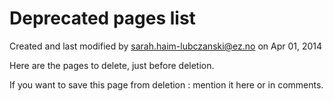 Deprecated pages list
=====================

Created and last modified by <sarah.haim-lubczanski@ez.no> on Apr 01,
2014

Here are the pages to delete, just before deletion.

If you want to save this page from deletion : mention it here or in
comments.
